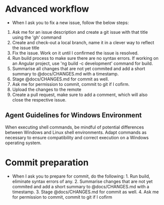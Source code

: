 # Advanced workflow
- When I ask you to fix a new issue, follow the below steps:
1. Ask me for an issue description and create a git issue with that title using the 'gh' command
2. Create and check-out a local branch, name it in a clever way to reflect the issue title
3. Fix the issue. Work on it until I confirmed the issue is resolved.
4. Run build process to make sure there are no syntax errors. If working on an Angular project, use 'ng build -c development' command for build.
5. Summarise all changes that are not yet commited and add a short summary to @docs/CHANGES.md with a timestamp. 
6. Stage @docs/CHANGES.md for commit as well. 
7. Ask me for permission to commit, commit to git if I cofirm.
8. Upload the changes to the remote
9. Create a pull request, make sure to add a comment, which will also close the respective issue.

## Agent Guidelines for Windows Environment

When executing shell commands, be mindful of potential differences between Windows and Linux shell environments. Adapt commands as necessary to ensure compatibility and correct execution on a Windows operating system.

  # Commit preparation

  - When I ask you to prepare for commit, do the following: 1. Run build, eliminate syntax errors of any. 2. Summarise changes that are not yet commited and add a short summary to @docs/CHANGES.md with a timestamp. 3. Stage @docs/CHANGES.md for commit as well. 4. Ask me for permission to commit, commit to git if I cofirm 
